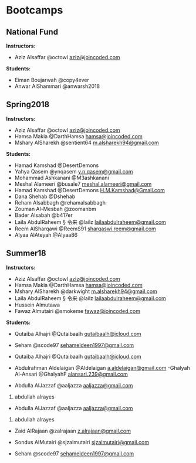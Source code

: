 # Bootcamps

## National Fund

**Instructors:**

- Aziz Alsaffar @octowl aziz@joincoded.com

**Students:**

- Eiman Boujarwah @copy4ever
- Anwar AlShammari @anwarsh2018

## Spring2018

**Instructors:**

- Aziz Alsaffar @octowl aziz@joincoded.com
- Hamsa Makia @DarthHamsa hamsa@joincoded.com
- Mshary AlSharekh @sentient64 m.alsharekh94@gmail.com

**Students:**

- Hamad Kamshad @DesertDemons
- Yahya Qasem @ynqasem y.n.qasem@gmail.com
- Mohammad Ashkanani @M3ashkanani
- Meshal Alameeri @busale7 meshal.alameeri@gmail.com
- Hamad Kamshad @DesertDemons H.M.Kamshad@Gmail.com
- Dana Shehab @Dshehab
- Reham Alsabbagh @rehamalsabbagh
- Zouman Al-Mesbah @zoomanbm
- Bader Alsabah @b417er
- Laila AbdulRaheem § 令来 @lailz lailaabdulraheem@gmail.com
- Reem AlSharqawi @ReemS91 sharqaswi.reem@gmail.com
- Alyaa AlAteyah @Alyaa86

## Summer18

**Instructors:**

- Aziz Alsaffar @octowl aziz@joincoded.com
- Hamsa Makia @DarthHamsa hamsa@joincoded.com
- Mshary AlSharekh @darkwight m.alsharekh94@gmail.com
- Laila AbdulRaheem § 令来 @lailz lailaabdulraheem@gmail.com
- Hussein Almutawa
- Fawaz Almutairi @smokeme fawaz@joincoded.com

**Students:**




- Qutaiba Alhajri @Qutaibaalh qutaibaalh@icloud.com

- Seham @scode97 sehameldeen1997@gmail.com

- Qutaiba Alhajri @Qutaibaalh qutaibaalh@icloud.com

* Abdulrahman Aldelaigan @Aldelaigan a.aldelaigan@gmail.com
  -Ghalyah Al-Ansari @GhalyahF alansari.239@gmail.com



* Abdulla AlJazzaf @aaljazza aaljazza@gmail.com

1.  abdullah alrayes
- Abdulla AlJazzaf @aaljazza aaljazza@gmail.com

1. abdullah alrayes

- Zaid AlRajaan @zalrajaan z.alrajaan@gmail.com
- Sondus AlMutairi @sjzalmutairi sjzalmutairi@gmail.com

- Seham @scode97 sehameldeen1997@gmail.com
